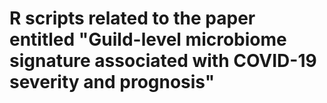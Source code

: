 # R scripts related to the paper entitled "Guild-level microbiome signature associated with COVID-19 severity and prognosis"
